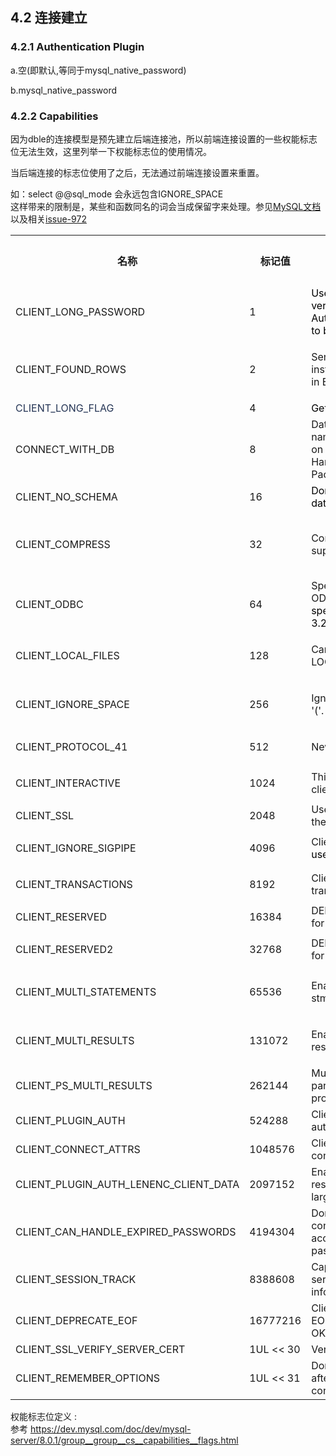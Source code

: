 ## 4.2 连接建立

### 4.2.1 Authentication Plugin
a.空(即默认,等同于mysql\_native_password)

b.mysql\_native_password

 

### 4.2.2 Capabilities
因为dble的连接模型是预先建立后端连接池，所以前端连接设置的一些权能标志位无法生效，这里列举一下权能标志位的使用情况。

当后端连接的标志位使用了之后，无法通过前端连接设置来重置。

如：select @@sql\_mode 会永远包含IGNORE_SPACE  
这样带来的限制是，某些和函数同名的词会当成保留字来处理。参见[MySQL文档](https://dev.mysql.com/doc/refman/5.7/en/sql-mode.html#sqlmode_ignore_space) 以及相关[issue-972](https://github.com/actiontech/dble/issues/972)

<table class="confluenceTable">
<tbody>
<tr>
<th class="confluenceTh">名称</th>
<th class="confluenceTh">标记值</th>
<th class="confluenceTh">描述</th>
<th class="confluenceTh">后端连接设置值</th>
<th colspan="1" class="confluenceTh">模拟服务端权能位</th>
</tr>
<tr>
<td class="confluenceTd"><p>CLIENT_LONG_PASSWORD</p></td>
<td class="confluenceTd"><p>1</p></td>
<td class="confluenceTd"><span style="color: rgb(0,0,0);">Use the improved version of Old Password Authentication.<span
	style="color: rgb(0,0,0);">Assumed to be set since 4.1.1.</span></span></td>
<td class="confluenceTd"><p>Y</p></td>
<td colspan="1" class="confluenceTd">Y</td>
</tr>
<tr>
<td class="confluenceTd"><p class="memtitle">CLIENT_FOUND_ROWS</p></td>
<td class="confluenceTd"><p>2</p></td>
<td class="confluenceTd"><p>Send found rows instead of affected rows in EOF_Packet</p></td>
<td class="confluenceTd"><p>Y</p></td>
<td colspan="1" class="confluenceTd">Y</td>
</tr>
<tr>
<td colspan="1" class="confluenceTd"><span style="color: rgb(37,53,85);">CLIENT_LONG_FLAG</span></td>
<td colspan="1" class="confluenceTd">4</td>
<td colspan="1" class="confluenceTd"><span style="color: rgb(0,0,0);">Get all column flags.</span></td>
<td colspan="1" class="confluenceTd">Y</td>
<td colspan="1" class="confluenceTd">Y</td>
</tr>
<tr>
<td class="confluenceTd"><p><span>CONNECT_WITH_DB</span></p></td>
<td class="confluenceTd"><p>8</p></td>
<td class="confluenceTd">Database (schema) name can be specified on connect in Handshake Response Packet.</td>
<td class="confluenceTd"><p>Y</p></td>
<td colspan="1" class="confluenceTd">Y</td>
</tr>
<tr>
<td colspan="1" class="confluenceTd">CLIENT_NO_SCHEMA</td>
<td colspan="1" class="confluenceTd">16</td>
<td colspan="1" class="confluenceTd"><span style="color: rgb(0,0,0);">Don't allow database.table.column.</span>
</td>
<td colspan="1" class="confluenceTd">N</td>
<td colspan="1" class="confluenceTd">N</td>
</tr>
<tr>
<td class="confluenceTd"><p>CLIENT_COMPRESS</p></td>
<td class="confluenceTd"><p>32</p></td>
<td class="confluenceTd"><p>Compression protocol supported</p></td>
<td colspan="2" class="confluenceTd"><p><span>server.xml的useCompression选项控制</span></p></td>
</tr>
<tr>
<td colspan="1" class="confluenceTd">CLIENT_ODBC</td>
<td colspan="1" class="confluenceTd">64</td>
<td colspan="1" class="confluenceTd">Special handling of ODBC behavior.<span style="color: rgb(0,0,0);">No special behavior since 3.22.</span>
</td>
<td colspan="1" class="confluenceTd">Y</td>
<td colspan="1" class="confluenceTd">Y</td>
</tr>
<tr>
<td class="confluenceTd"><p>CLIENT_LOCAL_FILES </p></td>
<td class="confluenceTd"><p>128</p></td>
<td class="confluenceTd"><p>Can use LOAD DATA LOCAL.</p></td>
<td class="confluenceTd"><p>Y</p></td>
<td colspan="1" class="confluenceTd">Y</td>
</tr>
<tr>
<td class="confluenceTd"><p>CLIENT_IGNORE_SPACE</p></td>
<td class="confluenceTd"><p>256</p></td>
<td class="confluenceTd"><p>Ignore spaces before '('.</p></td>
<td class="confluenceTd"><p>Y</p></td>
<td colspan="1" class="confluenceTd">Y</td>
</tr>
<tr>
<td class="confluenceTd"><p><span>CLIENT_PROTOCOL_41</span></p></td>
<td class="confluenceTd"><p>512</p></td>
<td class="confluenceTd"><p>New 4.1 protocol</p></td>
<td class="confluenceTd"><p>Y</p></td>
<td colspan="1" class="confluenceTd">Y</td>
</tr>
<tr>
<td class="confluenceTd"><p><span>CLIENT_INTERACTIVE</span></p></td>
<td class="confluenceTd"><p>1024</p></td>
<td class="confluenceTd">This is an interactive client.</td>
<td class="confluenceTd">Y</td>
<td colspan="1" class="confluenceTd">Y</td>
</tr>
<tr>
<td colspan="1" class="confluenceTd">CLIENT_SSL</td>
<td colspan="1" class="confluenceTd">2048</td>
<td colspan="1" class="confluenceTd">Use SSL encryption for the session</td>
<td colspan="1" class="confluenceTd">N</td>
<td colspan="1" class="confluenceTd">N</td>
</tr>
<tr>
<td class="confluenceTd"><p>CLIENT_IGNORE_SIGPIPE</p></td>
<td class="confluenceTd"><p>4096</p></td>
<td class="confluenceTd">Client only flag.<span style="color: rgb(0,0,0);">Not used.</span></td>
<td class="confluenceTd">Y</td>
<td colspan="1" class="confluenceTd">Y</td>
</tr>
<tr>
<td class="confluenceTd"><p>CLIENT_TRANSACTIONS</p></td>
<td class="confluenceTd"><p>8192</p></td>
<td class="confluenceTd">Client knows about transactions</td>
<td class="confluenceTd">Y</td>
<td colspan="1" class="confluenceTd">Y</td>
</tr>
<tr>
<td colspan="1" class="confluenceTd">CLIENT_RESERVED</td>
<td colspan="1" class="confluenceTd">16384</td>
<td colspan="1" class="confluenceTd">DEPRECATED:Old flag for 4.1 protocol.</td>
<td colspan="1" class="confluenceTd">N</td>
<td colspan="1" class="confluenceTd">N</td>
</tr>
<tr>
<td class="confluenceTd"><p>CLIENT_RESERVED2 </p></td>
<td class="confluenceTd"><p>32768</p></td>
<td class="confluenceTd">DEPRECATED:Old flag for 4.1 authentication.</td>
<td class="confluenceTd">Y</td>
<td colspan="1" class="confluenceTd">Y</td>
</tr>
<tr>
<td class="confluenceTd"><p>CLIENT_MULTI_STATEMENTS</p></td>
<td class="confluenceTd"><p>65536</p></td>
<td class="confluenceTd"><p>Enable/disable multi-stmt support</p></td>
<td class="confluenceTd"><p>Y</p></td>
<td colspan="1" class="confluenceTd">Y</td>
</tr>
<tr>
<td class="confluenceTd"><p>CLIENT_MULTI_RESULTS</p></td>
<td class="confluenceTd"><p>131072</p></td>
<td class="confluenceTd"><p>Enable/disable multi-results</p></td>
<td class="confluenceTd"><p>Y</p></td>
<td colspan="1" class="confluenceTd">Y</td>
</tr>
<tr>
<td colspan="1" class="confluenceTd">CLIENT_PS_MULTI_RESULTS</td>
<td colspan="1" class="confluenceTd">262144</td>
<td colspan="1" class="confluenceTd">Multi-results and OUT parameters in PS-protocol</td>
<td colspan="1" class="confluenceTd">N</td>
<td colspan="1" class="confluenceTd">N</td>
</tr>
<tr>
<td colspan="1" class="confluenceTd">CLIENT_PLUGIN_AUTH</td>
<td colspan="1" class="confluenceTd">524288</td>
<td colspan="1" class="confluenceTd">Client supports plugin authentication.</td>
<td colspan="1" class="confluenceTd">N</td>
<td colspan="1" class="confluenceTd">Y</td>
</tr>
<tr>
<td colspan="1" class="confluenceTd">CLIENT_CONNECT_ATTRS</td>
<td colspan="1" class="confluenceTd">1048576</td>
<td colspan="1" class="confluenceTd">Client supports connection attributes.</td>
<td colspan="1" class="confluenceTd">N</td>
<td colspan="1" class="confluenceTd">N</td>
</tr>
<tr>
<td colspan="1" class="confluenceTd">CLIENT_PLUGIN_AUTH_LENENC_CLIENT_DATA</td>
<td colspan="1" class="confluenceTd">2097152</td>
<td colspan="1" class="confluenceTd">Enable authentication response packet to be larger than 255 bytes.</td>
<td colspan="1" class="confluenceTd">N</td>
<td colspan="1" class="confluenceTd">N</td>
</tr>
<tr>
<td colspan="1" class="confluenceTd">CLIENT_CAN_HANDLE_EXPIRED_PASSWORDS</td>
<td colspan="1" class="confluenceTd">4194304</td>
<td colspan="1" class="confluenceTd">Don't close the connection for a user account with expired password.</td>
<td colspan="1" class="confluenceTd">N</td>
<td colspan="1" class="confluenceTd">N</td>
</tr>
<tr>
<td colspan="1" class="confluenceTd">CLIENT_SESSION_TRACK</td>
<td colspan="1" class="confluenceTd">8388608</td>
<td colspan="1" class="confluenceTd">Capable of handling server state change information.</td>
<td colspan="1" class="confluenceTd">N</td>
<td colspan="1" class="confluenceTd">N</td>
</tr>
<tr>
<td colspan="1" class="confluenceTd">CLIENT_DEPRECATE_EOF</td>
<td colspan="1" class="confluenceTd">16777216</td>
<td colspan="1" class="confluenceTd">Client no longer needs EOF_Packet and will use OK_Packet instead.</td>
<td colspan="1" class="confluenceTd">N</td>
<td colspan="1" class="confluenceTd">N</td>
</tr>
<tr>
<td colspan="1" class="confluenceTd">CLIENT_SSL_VERIFY_SERVER_CERT</td>
<td colspan="1" class="confluenceTd">1UL &lt;&lt; 30</td>
<td colspan="1" class="confluenceTd">Verify server certificate</td>
<td colspan="1" class="confluenceTd">N</td>
<td colspan="1" class="confluenceTd">N</td>
</tr>
<tr>
<td colspan="1" class="confluenceTd">CLIENT_REMEMBER_OPTIONS</td>
<td colspan="1" class="confluenceTd">1UL &lt;&lt; 31</td>
<td colspan="1" class="confluenceTd">Don't reset the options after an unsuccessful connect.</td>
<td colspan="1" class="confluenceTd">N</td>
<td colspan="1" class="confluenceTd">N</td>
</tr>
</tbody>
</table>

权能标志位定义 :  
参考 https://dev.mysql.com/doc/dev/mysql-server/8.0.1/group__group__cs__capabilities__flags.html  


